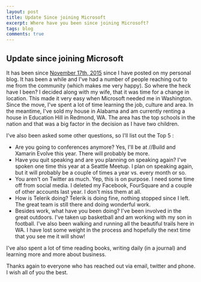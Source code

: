 ```yaml
---
layout: post
title: Update Since joining Microsoft
excerpt: Where have you been since joining Microsoft?
tags: blog
comments: true
---
```


## Update since joining Microsoft

It has been since [November 17th, 2015](http://michaelcrump.net/next-stop-microsoft/) since I have posted on my personal blog. It has been a while and I've had a number of people reaching out to me from the community (which makes me very happy). So where the heck have I been? I decided along with my wife, that it was time for a change in location. This made it very easy when Microsoft needed me in Washington. Since the move, I've spent a lot of time learning the job, culture and area. In the meantime, I've sold my house in Alabama and am currently renting a house in Education Hill in Redmond, WA. The area has the top schools in the nation and that was a big factor in the decision as I have two children.   

I've also been asked some other questions, so I'll list out the Top 5 : 

* Are you going to conferences anymore? Yes, I'll be at //Build and Xamarin Evolve this year. There will probably be more.  
* Have you quit speaking and are you planning on speaking again? I've spoken one time this year at a Seattle Meetup. I plan on speaking again, but it will probably be a couple of times a year  vs. every month or so. 
* You aren't on Twitter as much. Yep, this is on purpose. I need some time off from social media. I deleted my Facebook, FourSquare and a couple of other accounts last year. I don't miss them at all. 
* How is Telerik doing? Telerik is doing fine, nothing stopped since I left. The great team is still there and doing wonderful work. 
* Besides work, what have you been doing? I've been involved in the great outdoors. I've taken up basketball and am working with my son in football. I've also been walking and running all the beautiful trails here in WA. I have lost some weight in the process and hopefully the next time that you see me it will show!

I've also spent a lot of time reading books, writing daily (in a journal) and learning more and more about business. 

Thanks again to everyone who has reached out via email, twitter and phone. I wish all of you the best.